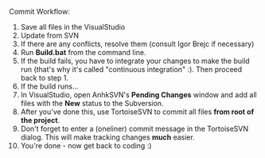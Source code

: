 Commit Workflow:
  1. Save all files in the VisualStudio
  1. Update from SVN
  1. If there are any conflicts, resolve them (consult Igor Brejc if necessary)
  1. Run **Build.bat** from the command line.
  1. If the build fails, you have to integrate your changes to make the build run (that's why it's called "continuous integration" :). Then proceed back to step 1.
  1. If the build runs...
  1. In VisualStudio, open AnhkSVN's **Pending Changes** window and add all files with the **New** status to the Subversion.
  1. After you've done this, use TortoiseSVN to commit all files **from root of the project**.
  1. Don't forget to enter a (oneliner) commit message in the TortoiseSVN dialog. This will make tracking changes **much** easier.
  1. You're done - now get back to coding :)